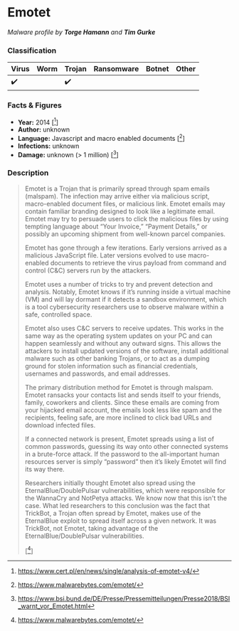 # Emotet

_Malware profile by **Torge Hamann** and **Tim Gurke**_

### Classification

| Virus              | Worm               | Trojan             | Ransomware         | Botnet             | Other                                   |
|:-------------------|:-------------------|:-------------------|:-------------------|:-------------------|:----------------------------------------|
| :heavy_check_mark: |  | :heavy_check_mark: |  |  |  |

### Facts & Figures

* **Year:** 2014 \[[^1]\]
* **Author:** unknown
* **Language:** Javascript and macro enabled documents \[[^3]\]
* **Infections:** unknown
* **Damage:** unknown (> 1 million) \[[^2]\]

### Description

>Emotet is a Trojan that is primarily spread through spam emails (malspam). The infection may arrive either via malicious script, macro-enabled document files, or malicious link. Emotet emails may contain familiar branding designed to look like a legitimate email. Emotet may try to persuade users to click the malicious files by using tempting language about “Your Invoice,” “Payment Details,” or possibly an upcoming shipment from well-known parcel companies.
>
>Emotet has gone through a few iterations. Early versions arrived as a malicious JavaScript file. Later versions evolved to use macro-enabled documents to retrieve the virus payload from command and control (C&C) servers run by the attackers.
>
>Emotet uses a number of tricks to try and prevent detection and analysis. Notably, Emotet knows if it’s running inside a virtual machine (VM) and will lay dormant if it detects a sandbox environment, which is a tool cybersecurity researchers use to observe malware within a safe, controlled space.
>
>Emotet also uses C&C servers to receive updates. This works in the same way as the operating system updates on your PC and can happen seamlessly and without any outward signs. This allows the attackers to install updated versions of the software, install additional malware such as other banking Trojans, or to act as a dumping ground for stolen information such as financial credentials, usernames and passwords, and email addresses.
>
>
>The primary distribution method for Emotet is through malspam. Emotet ransacks your contacts list and sends itself to your friends, family, coworkers and clients. Since these emails are coming from your hijacked email account, the emails look less like spam and the recipients, feeling safe, are more inclined to click bad URLs and download infected files.
>
>If a connected network is present, Emotet spreads using a list of common passwords, guessing its way onto other connected systems in a brute-force ­attack. If the password to the all-important human resources server is simply “password” then it’s likely Emotet will find its way there.
>
>Researchers initially thought Emotet also spread using the EternalBlue/DoublePulsar vulnerabilities, which were responsible for the WannaCry and NotPetya attacks. We know now that this isn't the case. What led researchers to this conclusion was the fact that TrickBot, a Trojan often spread by Emotet, makes use of the EternalBlue exploit to spread itself across a given network. It was TrickBot, not Emotet, taking advantage of the EternalBlue/DoublePulsar vulnerabilities.
>
>\[[^3]\]

[^1]: https://www.cert.pl/en/news/single/analysis-of-emotet-v4/
[^2]: https://www.bsi.bund.de/DE/Presse/Pressemitteilungen/Presse2018/BSI_warnt_vor_Emotet.html
[^3]: https://www.malwarebytes.com/emotet/

